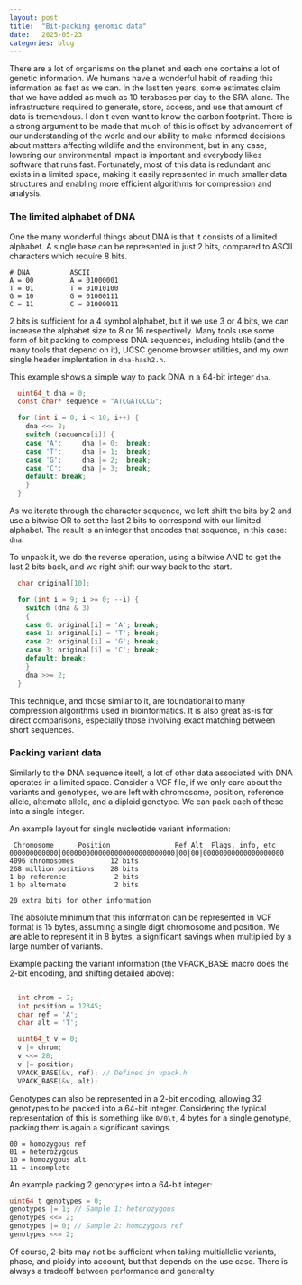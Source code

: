 ```yaml
---
layout: post
title:  "Bit-packing genomic data"
date:   2025-05-23
categories: blog
---
```


There are a lot of organisms on the planet and each one contains a lot of genetic information. We humans have a wonderful habit of reading this information as fast as we can. In the last ten years, some estimates claim that we have added as much as 10 terabases per day to the SRA alone. The infrastructure required to generate, store, access, and use that amount of data is tremendous. I don't even want to know the carbon footprint. There is a strong argument to be made that much of this is offset by advancement of our understanding of the world and our ability to make informed decisions about matters affecting wildlife and the environment, but in any case, lowering our environmental impact is important and everybody likes software that runs fast. Fortunately, most of this data is redundant and exists in a limited space, making it easily represented in much smaller data structures and enabling more efficient algorithms for compression and analysis.

### The limited alphabet of DNA
One the many wonderful things about DNA is that it consists of a limited alphabet. A single base can be represented in just 2 bits, compared to ASCII characters which require 8 bits.
```
# DNA          ASCII
A = 00         A = 01000001
T = 01         T = 01010100
G = 10         G = 01000111
C = 11         C = 01000011
```
2 bits is sufficient for a 4 symbol alphabet, but if we use 3 or 4 bits, we can increase the alphabet size to 8 or 16 respectively. Many tools use some form of bit packing to compress DNA sequences, including htslib (and the many tools that depend on it), UCSC genome browser utilities, and my own single header implentation in `dna-hash2.h`.

This example shows a simple way to pack DNA in a 64-bit integer `dna`.
```c
  uint64_t dna = 0;
  const char* sequence = "ATCGATGCCG";

  for (int i = 0; i < 10; i++) {
    dna <<= 2;
    switch (sequence[i]) {
    case 'A':     dna |= 0;  break;
    case 'T':     dna |= 1;  break;
    case 'G':     dna |= 2;  break;
    case 'C':     dna |= 3;  break;
    default: break;
    }
  }
```
As we iterate through the character sequence, we left shift the bits by 2 and use a bitwise OR to set the last 2 bits to correspond with our limited alphabet. The result is an integer that encodes that sequence, in this case: `dna`.

To unpack it, we do the reverse operation, using a bitwise AND to get the last 2 bits back, and we right shift our way back to the start.
```c
  char original[10];

  for (int i = 9; i >= 0; --i) {
    switch (dna & 3)
    {
    case 0: original[i] = 'A'; break;
    case 1: original[i] = 'T'; break;
    case 2: original[i] = 'G'; break;
    case 3: original[i] = 'C'; break;
    default: break;
    }
    dna >>= 2;
  }
```
This technique, and those similar to it, are foundational to many compression algorithms used in bioinformatics. It is also great as-is for direct comparisons, especially those involving exact matching between short sequences.


### Packing variant data
Similarly to the DNA sequence itself, a lot of other data associated with DNA operates in a limited space. Consider a VCF file, if we only care about the variants and genotypes, we are left with chromosome, position, reference allele, alternate allele, and a diploid genotype. We can pack each of these into a single integer.

An example layout for single nucleotide variant information:
```
 Chromosome      Position                Ref Alt  Flags, info, etc
000000000000|0000000000000000000000000000|00|00|00000000000000000000
4096 chromosomes         12 bits
268 million positions    28 bits
1 bp reference            2 bits
1 bp alternate            2 bits

20 extra bits for other information
```
The absolute minimum that this information can be represented in VCF format is 15 bytes, assuming a single digit chromosome and position. We are able to represent it in 8 bytes, a significant savings when multiplied by a large number of variants.

Example packing the variant information (the VPACK_BASE macro does the 2-bit encoding, and shifting detailed above):
```c

  int chrom = 2;
  int position = 12345;
  char ref = 'A';
  char alt = 'T';

  uint64_t v = 0;
  v |= chrom;
  v <<= 28;
  v |= position;
  VPACK_BASE(&v, ref); // Defined in vpack.h
  VPACK_BASE(&v, alt);
```
Genotypes can also be represented in a 2-bit encoding, allowing 32 genotypes to be packed into a 64-bit integer. Considering the typical
representation of this is something like `0/0\t`, 4 bytes for a single genotype, packing them is again a significant savings.
```
00 = homozygous ref
01 = heterozygous
10 = homozygous alt
11 = incomplete
```
An example packing 2 genotypes into a 64-bit integer:
```c
uint64_t genotypes = 0;
genotypes |= 1; // Sample 1: heterozygous
genotypes <<= 2;
genotypes |= 0; // Sample 2: homozygous ref
genotypes <<= 2;
```
Of course, 2-bits may not be sufficient when taking multiallelic variants, phase, and ploidy into account, but that depends on the use case. There is always a tradeoff between performance and generality.